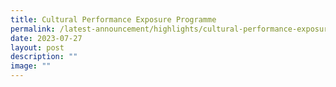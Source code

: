 ```yaml
---
title: Cultural Performance Exposure Programme
permalink: /latest-announcement/highlights/cultural-performance-exposure-programme/
date: 2023-07-27
layout: post
description: ""
image: ""
---
```

